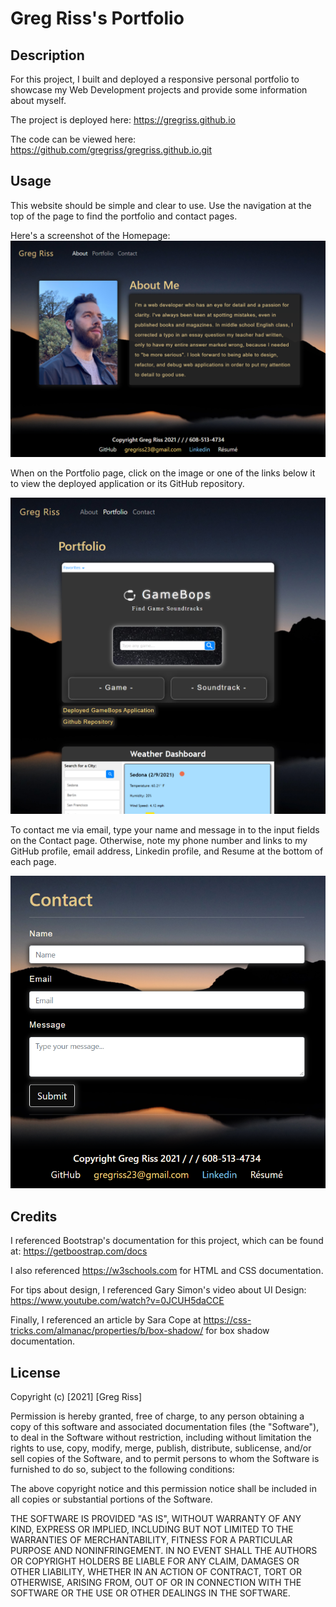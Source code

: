 # Greg Riss's Portfolio

## Description

For this project, I built and deployed a responsive personal portfolio to showcase my Web Development projects and provide some information about myself.

The project is deployed here: https://gregriss.github.io

The code can be viewed here: https://github.com/gregriss/gregriss.github.io.git

## Usage

This website should be simple and clear to use. Use the navigation at the top of the page to find the portfolio and contact pages.

Here's a screenshot of the Homepage:
![Greg's Homepage](assets/images/about-screenshot.png)

When on the Portfolio page, click on the image or one of the links below it to view the deployed application or its GitHub repository. 

![Portfolio](assets/images/portfolio-screenshot.png)

To contact me via email, type your name and message in to the input fields on the Contact page. Otherwise, note my phone number and links to my GitHub profile, email address, Linkedin profile, and Resume at the bottom of each page.

![Contact](assets/images/contact-screenshot.png)


## Credits

I referenced Bootstrap's documentation for this project, which can be found at:
https://getboostrap.com/docs

I also referenced https://w3schools.com for HTML and CSS documentation.

For tips about design, I referenced Gary Simon's video about UI Design: https://www.youtube.com/watch?v=0JCUH5daCCE

Finally, I referenced an article by Sara Cope at https://css-tricks.com/almanac/properties/b/box-shadow/ for box shadow documentation.

## License

Copyright (c) [2021] [Greg Riss]

Permission is hereby granted, free of charge, to any person obtaining a copy
of this software and associated documentation files (the "Software"), to deal
in the Software without restriction, including without limitation the rights
to use, copy, modify, merge, publish, distribute, sublicense, and/or sell
copies of the Software, and to permit persons to whom the Software is
furnished to do so, subject to the following conditions:

The above copyright notice and this permission notice shall be included in all
copies or substantial portions of the Software.

THE SOFTWARE IS PROVIDED "AS IS", WITHOUT WARRANTY OF ANY KIND, EXPRESS OR
IMPLIED, INCLUDING BUT NOT LIMITED TO THE WARRANTIES OF MERCHANTABILITY,
FITNESS FOR A PARTICULAR PURPOSE AND NONINFRINGEMENT. IN NO EVENT SHALL THE
AUTHORS OR COPYRIGHT HOLDERS BE LIABLE FOR ANY CLAIM, DAMAGES OR OTHER
LIABILITY, WHETHER IN AN ACTION OF CONTRACT, TORT OR OTHERWISE, ARISING FROM,
OUT OF OR IN CONNECTION WITH THE SOFTWARE OR THE USE OR OTHER DEALINGS IN THE SOFTWARE.